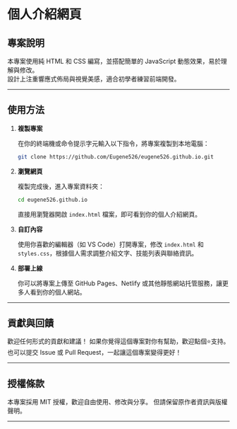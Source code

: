 # 個人介紹網頁

## 專案說明

本專案使用純 HTML 和 CSS 編寫，並搭配簡單的 JavaScript 動態效果，易於理解與修改。  
設計上注重響應式佈局與視覺美感，適合初學者練習前端開發。

---

## 使用方法

1. **複製專案**

   在你的終端機或命令提示字元輸入以下指令，將專案複製到本地電腦：

   ```bash
   git clone https://github.com/Eugene526/eugene526.github.io.git

2. **瀏覽網頁**

   複製完成後，進入專案資料夾：

   ```bash
   cd eugene526.github.io
   ```

   直接用瀏覽器開啟 `index.html` 檔案，即可看到你的個人介紹網頁。

3. **自訂內容**

   使用你喜歡的編輯器（如 VS Code）打開專案，修改 `index.html` 和 `styles.css`，根據個人需求調整介紹文字、技能列表與聯絡資訊。

4. **部署上線**

   你可以將專案上傳至 GitHub Pages、Netlify 或其他靜態網站托管服務，讓更多人看到你的個人網站。

---

## 貢獻與回饋

歡迎任何形式的貢獻和建議！
如果你覺得這個專案對你有幫助，歡迎點個⭐️支持。
也可以提交 Issue 或 Pull Request，一起讓這個專案變得更好！

---

## 授權條款

本專案採用 MIT 授權，歡迎自由使用、修改與分享。
但請保留原作者資訊與版權聲明。

---
